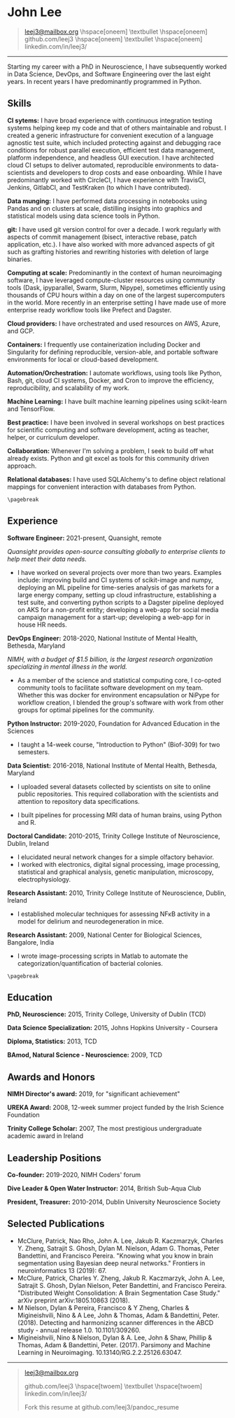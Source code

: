 John Lee
==========

> leej3@mailbox.org \hspace[oneem] \textbullet  \hspace[oneem]
github.com/leej3 \hspace[oneem] \textbullet \hspace[oneem] linkedin.com/in/leej3/

---

<!--
Add restful apis to technologies
-->
Starting my career with a PhD in Neuroscience, I have subsequently worked in Data Science, DevOps, and Software Engineering over the last eight years. In recent years I have predominantly programmed in Python.
<!--
Initially focusing mostly on data wrangling and assembling/modifying reproducible-pipelines using pre-existing algorithms/software suites, I have more recently been developing software more formally.
-->
<!--
I have contributed to several open-source projects.
-->

Skills
---

**CI sytems:**
I have broad experience with continuous integration testing systems helping keep my code and that of others maintainable and robust.
I created a generic infrastructure for convenient execution  of a language agnostic test suite, which included protecting against and debugging race conditions for robust parallel execution, efficient test data management, platform independence, and headless GUI execution.
I have architected cloud CI setups to deliver automated, reproducible environments to data-scientists and developers to drop costs and ease onboarding.
While I have predominantly worked with CircleCI, I have experience with TravisCI, Jenkins, GitlabCI, and TestKraken (to which I have contributed).

**Data munging:**
I have performed data processing in notebooks using Pandas and on clusters at scale, distilling insights into graphics and statistical models using data science tools in Python.

<!--
**Build tools:**
I have worked extensively with a large complex build system.
The software suite was developed over ~25 years, comprised of >600 programs, and ~1.5 million lines of code, with several previously unpackaged dependencies.
In addition to modifying the legacy Makefile build, I completed pre-existing efforts to port the build to CMake in which I have substantial expertise.
The CMake build now works efficiently across Unix like systems with various compilers and linkers satisfying all target systems of my team.
-->

**git:**
I have used git version control for over a decade.
I work regularly with aspects of commit management (bisect, interactive rebase, patch application, etc.).
I have also worked with more advanced aspects of git such as grafting histories and rewriting histories with deletion of large binaries.

**Computing at scale:**
Predominantly in the context of human neuroimaging software, I have leveraged compute-cluster resources using community tools (Dask, ipyparallel, Swarm, Slurm, Nipype), sometimes efficiently using thousands of CPU hours within a day on one of the largest supercomputers in the world.
More recently in an enterprise setting I have made use of more enterprise ready workflow tools like Prefect and Dagster.

**Cloud providers:**
I have orchestrated and used resources on AWS, Azure, and GCP.

**Containers:**
I frequently use containerization including Docker and Singularity for defining reproducible, version-able, and portable software environments for local or cloud-based development.

<!--
**Packaging software:**
I have experience with using packaging tools including pip, conda, CPack, and Debian tools.
-->

**Automation/Orchestration:**
I automate workflows, using tools like Python, Bash, git, cloud CI systems, Docker, and Cron to improve the efficiency, reproducibility, and scalability of my work.

**Machine Learning:**
I have built machine learning pipelines using scikit-learn and TensorFlow.


<!--
**Linux:**
I spend my days using Linux. This ranges from servers, clusters, cloud, and containers to my personal laptop and mobile phone (mobian on PinePhone).
-->

**Best practice:**
I have been involved in several workshops on best practices for scientific computing and software development, acting as teacher, helper, or curriculum developer.

**Collaboration:**
Whenever I'm solving a problem, I seek to build off what already exists.
Python and git excel as tools for this community driven approach.


**Relational databases:** 
I have used SQLAlchemy's to define object relational mappings for convenient interaction with databases from Python.
<!--
I have experience with SQL from teaching courses in Software Carpentry and from using SQLAlchemy to connect to pre-existing databases.
-->
<!--
**Medicare and insurance claims data:** When working at Virginia Hospital Center, I worked with some records of CPT codes. My experience with this was limited to a couple of months though.

**System administration:**
+Along with a team, I maintain GPU-compute servers (Ubuntu OS) as part of the work at the NIH.
-->
```{=context}
\pagebreak
```


Experience
---

**Software Engineer:** 2021-present, Quansight, remote

*Quansight provides open-source consulting globally to enterprise clients to help meet their data needs.*

+ I have worked on several projects over more than two years. Examples include: improving build and CI systems of scikit-image and numpy, deploying an ML pipeline for time-series analysis of gas markets for a large energy company, setting up cloud infrastructure, establishing a test suite, and converting python scripts to a Dagster pipeline deployed on AKS for a non-profit entity; developing a web-app for social media campaign management for a start-up; developing a web-app for in house HR needs.

**DevOps Engineer:** 2018-2020, National Institute of Mental Health, Bethesda, Maryland

*NIMH, with a budget of $1.5 billion, is the largest research organization specializing in mental illness in the world.*

<!--
+ As a member of the science and statistical computing core, I developed a new build system for the team, using CMake for cross-platform compatibility and reducing maintenance effort.
 -->
+ As a member of the science and statistical computing core, I co-opted community tools to facilitate software development on my team.
Whether this was docker for environment encapsulation or NiPype for workflow creation, I blended the group's software with work from other groups for optimal pipelines for the community.

<!--
+ By packaging our code with standard tools, I created a more efficient distribution of releases to our users.
-->
<!--
+ I designed a continuous integration system that greatly reduces developer burden and is built upon widely-used Python tools for testing, data versioning, and neuroimaging analysis.
-->

**Python Instructor:** 2019-2020, Foundation for Advanced Education in the Sciences

+ I taught a 14-week course, "Introduction to Python" (Biof-309) for two semesters.

**Data Scientist:** 2016-2018, National Institute of Mental Health, Bethesda, Maryland

+ I uploaded several datasets collected by scientists on site to online public repositories.
This required collaboration with the scientists and attention to repository data specifications.

+ I built pipelines for processing MRI data of human brains, using Python and R.
<!--
+ By introducing software container technologies to our team, I eased our ability to work reproducibly in different compute contexts, including the NIH compute cluster.
-->

<!--
**Data Analyst Intern:** 2016, Virginia Hospital Center, Arlington, Virginia

+ I compiled an annual report detailing every insurance payment request and employee salary in the hospital.
-->

**Doctoral Candidate:** 2010-2015, Trinity College Institute of Neuroscience, Dublin, Ireland

+ I elucidated neural network changes for a simple olfactory behavior.
+ I worked with electronics, digital signal processing, image processing, statistical and graphical analysis, genetic manipulation, microscopy, electrophysiology.
<!--
+ I automated an experimental setup by way of bespoke electronic components, interfaces to high end research components, programmable logic controllers, an Arduino micro-controller, and electrical systems of my own design
-->
<!--
+ I worked with molecular assay technologies (for proteins and nucleotides) with some use of sequence analysis tools.
-->
<!--
+ I developed software tools to analyze the data I collected. These tools performed data wrangling, DSP, image processing, plotting, and statistics.
-->

**Research Assistant:** 2010, Trinity College Institute of Neuroscience, Dublin, Ireland

+ I established molecular techniques for assessing NFκB activity in a model for delirium and neurodegeneration in mice.

**Research Assistant:** 2009, National Center for Biological Sciences, Bangalore, India

+  I wrote image-processing scripts in Matlab to automate the categorization/quantification of bacterial colonies.
<!--
according to size, color, and distance from biochemical signaling sources.
-->

```{=context}
\pagebreak
```

Education
---------
**PhD, Neuroscience:** 2015, Trinity College, University of Dublin (TCD)
<!--
 Thesis title: Olfactory Habituation in *Drosophila melanogaster*
-->

**Data Science Specialization:** 2015, Johns Hopkins University - Coursera

**Diploma, Statistics:** 2013, TCD

**BAmod, Natural Science - Neuroscience:** 2009, TCD


Awards and Honors
---
**NIMH Director's award:** 2019, for "significant achievement"

**UREKA Award:** 2008, 12-week summer project funded by the Irish Science Foundation

**Trinity College Scholar:** 2007, The most prestigious undergraduate academic award in Ireland


Leadership Positions
---
**Co-founder:** 2019-2020, NIMH Coders' forum

**Dive Leader & Open Water Instructor:** 2014, British Sub-Aqua Club

**President, Treasurer:** 2010-2014, Dublin University Neuroscience Society

<!--
Conferences/Workshops
---
* DC Code convergence (Washington D.C., 2018, 2019)

* Nipype 2.0 hackathon (Boston, Massachusetts, 2018)

* Organization of Human Brain Mapping (2018, 2019)

* Advanced Python Mastery (Chicago, Illinois, 2018). Instructor: David Beasley

* PyData DC (North Virginia, 2016)

* "SciPy"  (Austin, Texas, 2016 and 2017)
-->

Selected Publications
---
* McClure, Patrick, Nao Rho, John A. Lee, Jakub R. Kaczmarzyk, Charles Y. Zheng, Satrajit S. Ghosh, Dylan M. Nielson, Adam G. Thomas, Peter Bandettini, and Francisco Pereira. "Knowing what you know in brain segmentation using Bayesian deep neural networks." Frontiers in neuroinformatics 13 (2019): 67.
* McClure, Patrick, Charles Y. Zheng, Jakub R. Kaczmarzyk, John A. Lee, Satrajit S. Ghosh, Dylan Nielson, Peter Bandettini, and Francisco Pereira. "Distributed Weight Consolidation: A Brain Segmentation Case Study." arXiv preprint arXiv:1805.10863 (2018).
* M Nielson, Dylan & Pereira, Francisco & Y Zheng, Charles & Migineishvili, Nino & A Lee, John & Thomas, Adam & Bandettini, Peter. (2018). Detecting and harmonizing scanner differences in the ABCD study - annual release 1.0. 10.1101/309260.
* Migineishvili, Nino & Nielson, Dylan & A. Lee, John & Shaw, Phillip & Thomas, Adam & Bandettini, Peter. (2017). Parsimony and Machine Learning in Neuroimaging. 10.13140/RG.2.2.25126.63047.
<!--
* Indian brain:https://www.biorxiv.org/content/10.1101/2020.05.08.077172v1
 Holla, B, Taylor, PA, Glen, DR, et al. A series of five population‐specific Indian brain templates and atlases spanning ages 6–60 years. Hum Brain Mapp. 2020; 41: 5164– 5175. https://doi.org/10.1002/hbm.25182
-->


---

> leej3@mailbox.org
>
> github.com/leej3 \hspace[twoem] \textbullet \hspace[twoem] linkedin.com/in/leej3/
>
> Fork this resume at github.com/leej3/pandoc_resume
